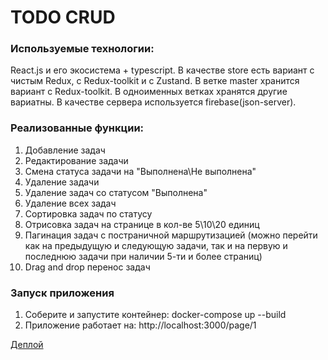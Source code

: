 # TODO CRUD

### Используемые технологии:

React.js и его экосистема + typescript. В качестве store есть вариант с чистым Redux, с Redux-toolkit и с Zustand.
В ветке master хранится вариант с Redux-toolkit. В одноименных ветках хранятся другие вариатны.
В качестве сервера используется firebase(json-server).

### Реализованные функции:

1. Добавление задач
2. Редактирование задачи
3. Смена статуса задачи на "Выполнена\Не выполнена"
4. Удаление задачи
5. Удаление задач со статусом "Выполнена"
6. Удаление всех задач
7. Сортировка задач по статусу
8. Отрисовка задач на странице в кол-ве 5\10\20 единиц
9. Пагинация задач с постраничной маршрутизацией (можно перейти как на предыдущую и следующую задачи, так и на первую и последнюю задачи при наличии 5-ти и более страниц)
10. Drag and drop перенос задач

### Запуск приложения

1. Соберите и запустите контейнер: docker-compose up --build
2. Приложение работает на: http://localhost:3000/page/1

[Деплой](https://dk-react-todo-app.vercel.app/)
